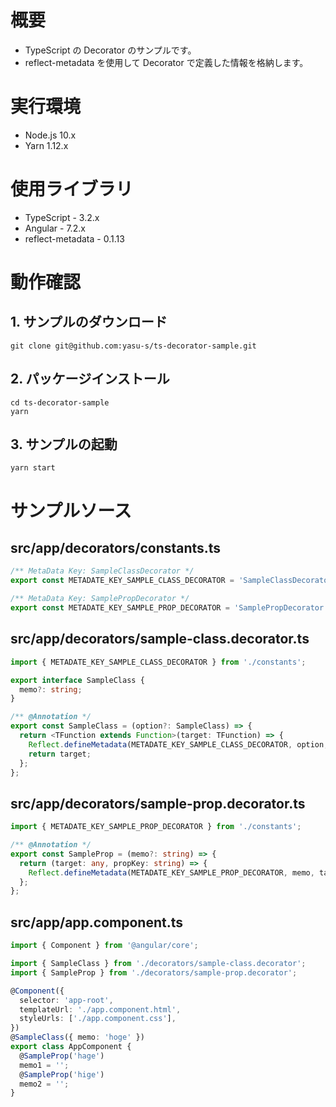 # 概要

* TypeScript の Decorator のサンプルです。
* reflect-metadata を使用して Decorator で定義した情報を格納します。

# 実行環境

* Node.js 10.x
* Yarn 1.12.x


# 使用ライブラリ

* TypeScript - 3.2.x
* Angular - 7.2.x
* reflect-metadata - 0.1.13

# 動作確認

## 1. サンプルのダウンロード

```
git clone git@github.com:yasu-s/ts-decorator-sample.git
```

## 2. パッケージインストール  

```
cd ts-decorator-sample
yarn
```

## 3. サンプルの起動  

```
yarn start
```

# サンプルソース

## src/app/decorators/constants.ts

```typescript
/** MetaData Key: SampleClassDecorator */
export const METADATE_KEY_SAMPLE_CLASS_DECORATOR = 'SampleClassDecorator';

/** MetaData Key: SamplePropDecorator */
export const METADATE_KEY_SAMPLE_PROP_DECORATOR = 'SamplePropDecorator';
```

## src/app/decorators/sample-class.decorator.ts

```typescript
import { METADATE_KEY_SAMPLE_CLASS_DECORATOR } from './constants';

export interface SampleClass {
  memo?: string;
}

/** @Annotation */
export const SampleClass = (option?: SampleClass) => {
  return <TFunction extends Function>(target: TFunction) => {
    Reflect.defineMetadata(METADATE_KEY_SAMPLE_CLASS_DECORATOR, option, target);
    return target;
  };
};
```

## src/app/decorators/sample-prop.decorator.ts

```typescript
import { METADATE_KEY_SAMPLE_PROP_DECORATOR } from './constants';

/** @Annotation */
export const SampleProp = (memo?: string) => {
  return (target: any, propKey: string) => {
    Reflect.defineMetadata(METADATE_KEY_SAMPLE_PROP_DECORATOR, memo, target, propKey);
  };
};
```

## src/app/app.component.ts

```typescript
import { Component } from '@angular/core';

import { SampleClass } from './decorators/sample-class.decorator';
import { SampleProp } from './decorators/sample-prop.decorator';

@Component({
  selector: 'app-root',
  templateUrl: './app.component.html',
  styleUrls: ['./app.component.css'],
})
@SampleClass({ memo: 'hoge' })
export class AppComponent {
  @SampleProp('hage')
  memo1 = '';
  @SampleProp('hige')
  memo2 = '';
}
```
